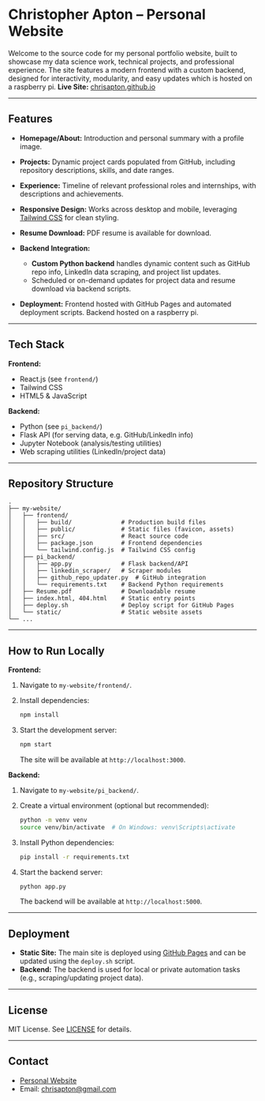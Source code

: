 # Christopher Apton – Personal Website

Welcome to the source code for my personal portfolio website, built to showcase my data science work, technical projects, and professional experience. The site features a modern frontend with a custom backend, designed for interactivity, modularity, and easy updates which is hosted on a raspberry pi.
**Live Site:** [chrisapton.github.io](https://chrisapton.github.io/)

---

## Features

* **Homepage/About:** Introduction and personal summary with a profile image.
* **Projects:** Dynamic project cards populated from GitHub, including repository descriptions, skills, and date ranges.
* **Experience:** Timeline of relevant professional roles and internships, with descriptions and achievements.
* **Responsive Design:** Works across desktop and mobile, leveraging [Tailwind CSS](https://tailwindcss.com/) for clean styling.
* **Resume Download:** PDF resume is available for download.
* **Backend Integration:**

  * **Custom Python backend** handles dynamic content such as GitHub repo info, LinkedIn data scraping, and project list updates.
  * Scheduled or on-demand updates for project data and resume download via backend scripts.
* **Deployment:** Frontend hosted with GitHub Pages and automated deployment scripts. Backend hosted on a raspberry pi.

---

## Tech Stack

**Frontend:**

* React.js (see `frontend/`)
* Tailwind CSS
* HTML5 & JavaScript

**Backend:**

* Python (see `pi_backend/`)
* Flask API (for serving data, e.g. GitHub/LinkedIn info)
* Jupyter Notebook (analysis/testing utilities)
* Web scraping utilities (LinkedIn/project data)

---

## Repository Structure

```
.
├── my-website/
│   ├── frontend/
│   │   ├── build/              # Production build files
│   │   ├── public/             # Static files (favicon, assets)
│   │   ├── src/                # React source code
│   │   ├── package.json        # Frontend dependencies
│   │   └── tailwind.config.js  # Tailwind CSS config
│   ├── pi_backend/
│   │   ├── app.py              # Flask backend/API
│   │   ├── linkedin_scraper/   # Scraper modules
│   │   ├── github_repo_updater.py  # GitHub integration
│   │   └── requirements.txt    # Backend Python requirements
│   ├── Resume.pdf              # Downloadable resume
│   ├── index.html, 404.html    # Static entry points
│   ├── deploy.sh               # Deploy script for GitHub Pages
│   └── static/                 # Static website assets
└── ...
```

---

## How to Run Locally

**Frontend:**

1. Navigate to `my-website/frontend/`.
2. Install dependencies:

   ```bash
   npm install
   ```
3. Start the development server:

   ```bash
   npm start
   ```

   The site will be available at `http://localhost:3000`.

**Backend:**

1. Navigate to `my-website/pi_backend/`.
2. Create a virtual environment (optional but recommended):

   ```bash
   python -m venv venv
   source venv/bin/activate  # On Windows: venv\Scripts\activate
   ```
3. Install Python dependencies:

   ```bash
   pip install -r requirements.txt
   ```
4. Start the backend server:

   ```bash
   python app.py
   ```

   The backend will be available at `http://localhost:5000`.
   
---

## Deployment

* **Static Site:** The main site is deployed using [GitHub Pages](https://pages.github.com/) and can be updated using the `deploy.sh` script.
* **Backend:** The backend is used for local or private automation tasks (e.g., scraping/updating project data).

---

## License

MIT License. See [LICENSE](./LICENSE) for details.

---

## Contact

* [Personal Website](https://chrisapton.github.io/)
* Email: [chrisapton@gmail.com](mailto:chrisapton@gmail.com)
